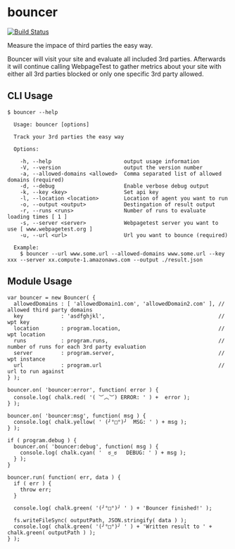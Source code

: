 bouncer
=======

[![Build Status](http://img.shields.io/travis/3rd-party-bouncer/bouncer.svg?style=flat)](https://travis-ci.org/3rd-party-bouncer/bouncer)

Measure the impace of third parties the easy way.

Bouncer will visit your site and evaluate all included 3rd parties. Afterwards it will continue calling WebpageTest to gather metrics about your site with either all 3rd parties blocked or only one specific 3rd party allowed.

## CLI Usage

```
$ bouncer --help

  Usage: bouncer [options]

  Track your 3rd parties the easy way

  Options:

    -h, --help                       output usage information
    -V, --version                    output the version number
    -a, --allowed-domains <allowed>  Comma separated list of allowed domains (required)
    -d, --debug                      Enable verbose debug output
    -k, --key <key>                  Set api key
    -l, --location <location>        Location of agent you want to run
    -o, --output <output>            Destingation of result output
    -r, --runs <runs>                Number of runs to evaluate loading times [ 1 ]
    -s, --server <server>            Webpagetest server you want to use [ www.webpagetest.org ]
    -u, --url <url>                  Url you want to bounce (required)

  Example:
    $ bouncer --url www.some.url --allowed-domains www.some.url --key xxx --server xx.compute-1.amazonaws.com --output ./result.json
```


## Module Usage

```
var bouncer = new Bouncer( {
  allowedDomains : [ 'allowedDomain1.com', 'allowedDomain2.com' ], // allowed third party domains
  key            : 'asdfghjkl',                                    // wpt key
  location       : program.location,                               // wpt location
  runs           : program.runs,                                   // number of runs for each 3rd party evaluation
  server         : program.server,                                 // wpt instance
  url            : program.url                                     // url to run against
} );

bouncer.on( 'bouncer:error', function( error ) {
  console.log( chalk.red( '( ︶︿︶) ERROR: ' ) +  error );
} );

bouncer.on( 'bouncer:msg', function( msg ) {
  console.log( chalk.yellow( ' (╯°□°)╯  MSG: ' ) + msg );
} );

if ( program.debug ) {
  bouncer.on( 'bouncer:debug', function( msg ) {
    console.log( chalk.cyan( '  ಠ_ಠ   DEBUG: ' ) + msg );
  } );
}

bouncer.run( function( err, data ) {
  if ( err ) {
    throw err;
  }

  console.log( chalk.green( '(╯°□°)╯ ' ) + 'Bouncer finished!' );

  fs.writeFileSync( outputPath, JSON.stringify( data ) );
  console.log( chalk.green( '(╯°□°)╯ ' ) + 'Written result to ' + chalk.green( outputPath ) );
} );
```
